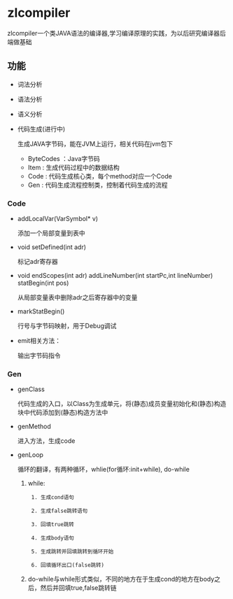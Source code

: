 # zlcompiler
zlcompiler一个类JAVA语法的编译器,学习编译原理的实践，为以后研究编译器后端做基础
## 功能
* 词法分析
* 语法分析
* 语义分析

* 代码生成(进行中)

	生成JAVA字节码，能在JVM上运行，相关代码在jvm包下
	
	* ByteCodes ：Java字节码 
	* Item : 生成代码过程中的数据结构 
	* Code : 代码生成核心类，每个method对应一个Code 
	* Gen  : 代码生成流程控制类，控制着代码生成的流程 

### Code


+ addLocalVar(VarSymbol* v) 

	添加一个局部变量到表中 
+ void setDefined(int adr) 

	标记adr寄存器 
+ void endScopes(int adr) addLineNumber(int startPc,int lineNumber) statBegin(int pos)	   

	从局部变量表中删除adr之后寄存器中的变量 
+ markStatBegin()
 		 
	行号与字节码映射，用于Debug调试 
+ emit相关方法：

	输出字节码指令

### Gen

+ genClass
	
	代码生成的入口，以Class为生成单元，将(静态)成员变量初始化和(静态)构造块中代码添加到(静态)构造方法中
+ genMethod

	进入方法，生成code

+ genLoop

	循环的翻译，有两种循环，whlie(for循环:init+while), do-while
	
	1. while:
	
			1. 生成cond语句
			
			2. 生成false跳转语句
			
			3. 回填true跳转
			
			4. 生成body语句
			
			5. 生成跳转并回填跳转到循环开始
			
			6. 回填循环出口(false跳转)
			
	
	2. do-while与while形式类似，不同的地方在于生成cond的地方在body之后，然后并回填true,false跳转链
	
	

